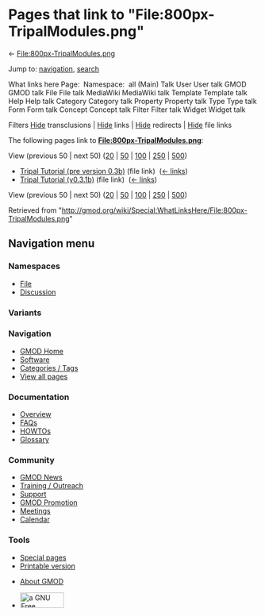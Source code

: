 <div id="mw-page-base" class="noprint">

</div>

<div id="mw-head-base" class="noprint">

</div>

<div id="content" class="mw-body" role="main">

<span id="top"></span>

<div id="mw-js-message" style="display:none;">

</div>



# <span dir="auto">Pages that link to "File:800px-TripalModules.png"</span>

<div id="bodyContent">

<div id="contentSub">

←
[File:800px-TripalModules.png](/wiki/File:800px-TripalModules.png "File:800px-TripalModules.png")

</div>

<div id="jump-to-nav" class="mw-jump">

Jump to: [navigation](#mw-navigation), [search](#p-search)

</div>

<div id="mw-content-text">

What links here Page:  Namespace:  all (Main) Talk User User talk GMOD
GMOD talk File File talk MediaWiki MediaWiki talk Template Template talk
Help Help talk Category Category talk Property Property talk Type Type
talk Form Form talk Concept Concept talk Filter Filter talk Widget
Widget talk

Filters
[Hide](/mediawiki/index.php?title=Special:WhatLinksHere/File:800px-TripalModules.png&hidetrans=1 "Special:WhatLinksHere/File:800px-TripalModules.png")
transclusions \|
[Hide](/mediawiki/index.php?title=Special:WhatLinksHere/File:800px-TripalModules.png&hidelinks=1 "Special:WhatLinksHere/File:800px-TripalModules.png")
links \|
[Hide](/mediawiki/index.php?title=Special:WhatLinksHere/File:800px-TripalModules.png&hideredirs=1 "Special:WhatLinksHere/File:800px-TripalModules.png")
redirects \|
[Hide](/mediawiki/index.php?title=Special:WhatLinksHere/File:800px-TripalModules.png&hideimages=1 "Special:WhatLinksHere/File:800px-TripalModules.png")
file links

The following pages link to
**[File:800px-TripalModules.png](/wiki/File:800px-TripalModules.png "File:800px-TripalModules.png")**:

View (previous 50 \| next 50)
([20](/mediawiki/index.php?title=Special:WhatLinksHere/File:800px-TripalModules.png&limit=20 "Special:WhatLinksHere/File:800px-TripalModules.png")
\|
[50](/mediawiki/index.php?title=Special:WhatLinksHere/File:800px-TripalModules.png&limit=50 "Special:WhatLinksHere/File:800px-TripalModules.png")
\|
[100](/mediawiki/index.php?title=Special:WhatLinksHere/File:800px-TripalModules.png&limit=100 "Special:WhatLinksHere/File:800px-TripalModules.png")
\|
[250](/mediawiki/index.php?title=Special:WhatLinksHere/File:800px-TripalModules.png&limit=250 "Special:WhatLinksHere/File:800px-TripalModules.png")
\|
[500](/mediawiki/index.php?title=Special:WhatLinksHere/File:800px-TripalModules.png&limit=500 "Special:WhatLinksHere/File:800px-TripalModules.png"))

- [Tripal Tutorial (pre version
  0.3b)](/wiki/Tripal_Tutorial_(pre_version_0.3b) "Tripal Tutorial (pre version 0.3b)")
  (file link) ‎ <span class="mw-whatlinkshere-tools">([←
  links](/mediawiki/index.php?title=Special:WhatLinksHere&target=Tripal+Tutorial+%28pre+version+0.3b%29 "Special:WhatLinksHere"))</span>
- [Tripal Tutorial
  (v0.3.1b)](/wiki/Tripal_Tutorial_(v0.3.1b) "Tripal Tutorial (v0.3.1b)")
  (file link) ‎ <span class="mw-whatlinkshere-tools">([←
  links](/mediawiki/index.php?title=Special:WhatLinksHere&target=Tripal+Tutorial+%28v0.3.1b%29 "Special:WhatLinksHere"))</span>

View (previous 50 \| next 50)
([20](/mediawiki/index.php?title=Special:WhatLinksHere/File:800px-TripalModules.png&limit=20 "Special:WhatLinksHere/File:800px-TripalModules.png")
\|
[50](/mediawiki/index.php?title=Special:WhatLinksHere/File:800px-TripalModules.png&limit=50 "Special:WhatLinksHere/File:800px-TripalModules.png")
\|
[100](/mediawiki/index.php?title=Special:WhatLinksHere/File:800px-TripalModules.png&limit=100 "Special:WhatLinksHere/File:800px-TripalModules.png")
\|
[250](/mediawiki/index.php?title=Special:WhatLinksHere/File:800px-TripalModules.png&limit=250 "Special:WhatLinksHere/File:800px-TripalModules.png")
\|
[500](/mediawiki/index.php?title=Special:WhatLinksHere/File:800px-TripalModules.png&limit=500 "Special:WhatLinksHere/File:800px-TripalModules.png"))

</div>

<div class="printfooter">

Retrieved from
"<http://gmod.org/wiki/Special:WhatLinksHere/File:800px-TripalModules.png>"

</div>

<div id="catlinks" class="catlinks catlinks-allhidden">

</div>

<div class="visualClear">

</div>

</div>

</div>

<div id="mw-navigation">

## Navigation menu

<div id="mw-head">



<div id="left-navigation">

<div id="p-namespaces" class="vectorTabs" role="navigation"
aria-labelledby="p-namespaces-label">

### Namespaces

- <span id="ca-nstab-image"><a href="/wiki/File:800px-TripalModules.png" accesskey="c"
  title="View the file page [c]">File</a></span>
- <span id="ca-talk"><a
  href="/mediawiki/index.php?title=File_talk:800px-TripalModules.png&amp;action=edit&amp;redlink=1"
  accesskey="t"
  title="Discussion about the content page [t]">Discussion</a></span>

</div>

<div id="p-variants" class="vectorMenu emptyPortlet" role="navigation"
aria-labelledby="p-variants-label">

### 

### Variants[](#)

<div class="menu">

</div>

</div>

</div>

<div id="right-navigation">





</div>



</div>

</div>

</div>

<div id="mw-panel">

<div id="p-logo" role="banner">

<a href="/wiki/Main_Page"
style="background-image: url(http://gmod.org/images/GMOD-cogs.png);"
title="Visit the main page"></a>

</div>

<div id="p-Navigation" class="portal" role="navigation"
aria-labelledby="p-Navigation-label">

### Navigation

<div class="body">

- <span id="n-GMOD-Home">[GMOD Home](/wiki/Main_Page)</span>
- <span id="n-Software">[Software](/wiki/GMOD_Components)</span>
- <span id="n-Categories-.2F-Tags">[Categories /
  Tags](/wiki/Categories)</span>
- <span id="n-View-all-pages">[View all
  pages](/wiki/Special:AllPages)</span>

</div>

</div>

<div id="p-Documentation" class="portal" role="navigation"
aria-labelledby="p-Documentation-label">

### Documentation

<div class="body">

- <span id="n-Overview">[Overview](/wiki/Overview)</span>
- <span id="n-FAQs">[FAQs](/wiki/Category:FAQ)</span>
- <span id="n-HOWTOs">[HOWTOs](/wiki/Category:HOWTO)</span>
- <span id="n-Glossary">[Glossary](/wiki/Glossary)</span>

</div>

</div>

<div id="p-Community" class="portal" role="navigation"
aria-labelledby="p-Community-label">

### Community

<div class="body">

- <span id="n-GMOD-News">[GMOD News](/wiki/GMOD_News)</span>
- <span id="n-Training-.2F-Outreach">[Training /
  Outreach](/wiki/Training_and_Outreach)</span>
- <span id="n-Support">[Support](/wiki/Support)</span>
- <span id="n-GMOD-Promotion">[GMOD
  Promotion](/wiki/GMOD_Promotion)</span>
- <span id="n-Meetings">[Meetings](/wiki/Meetings)</span>
- <span id="n-Calendar">[Calendar](/wiki/Calendar)</span>

</div>

</div>

<div id="p-tb" class="portal" role="navigation"
aria-labelledby="p-tb-label">

### Tools

<div class="body">

- <span id="t-specialpages"><a href="/wiki/Special:SpecialPages" accesskey="q"
  title="A list of all special pages [q]">Special pages</a></span>
- <span id="t-print"><a
  href="/mediawiki/index.php?title=Special:WhatLinksHere/File:800px-TripalModules.png&amp;printable=yes"
  rel="alternate" accesskey="p"
  title="Printable version of this page [p]">Printable version</a></span>

</div>

</div>

</div>

</div>

<div id="footer" role="contentinfo">

- <span id="footer-places-about">[About
  GMOD](/wiki/GMOD:About "GMOD:About")</span>

<!-- -->

- <span id="footer-copyrightico">[<img src="http://www.gnu.org/graphics/gfdl-logo-small.png" width="88"
  height="31" alt="a GNU Free Documentation License" />](http://www.gnu.org/licenses/fdl-1.3.html)</span>




</div>
